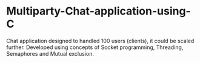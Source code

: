 # Multiparty-Chat-application-using-C
Chat application designed to handled 100 users (clients), it could be scaled further. Developed using concepts of Socket programming, Threading, Semaphores and Mutual exclusion.
